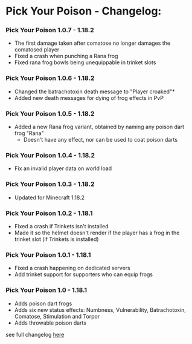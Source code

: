 # Pick Your Poison - Changelog:

### Pick Your Poison 1.0.7 - 1.18.2
- The first damage taken after comatose no longer damages the comatosed player
- Fixed a crash when punching a Rana frog
- Fixed rana frog bowls being unequippable in trinket slots

### Pick Your Poison 1.0.6 - 1.18.2
- Changed the batrachotoxin death message to "Player croaked"*
- Added new death messages for dying of frog effects in PvP

### Pick Your Poison 1.0.5 - 1.18.2
- Added a new Rana frog variant, obtained by naming any poison dart frog "Rana"
  - Doesn't have any effect, nor can be used to coat poison darts

### Pick Your Poison 1.0.4 - 1.18.2
- Fix an invalid player data on world load

### Pick Your Poison 1.0.3 - 1.18.2
- Updated for Minecraft 1.18.2

### Pick Your Poison 1.0.2 - 1.18.1
- Fixed a crash if Trinkets isn't installed
- Made it so the helmet doesn't render if the player has a frog in the trinket slot (if Trinkets is installed)

### Pick Your Poison 1.0.1 - 1.18.1
- Fixed a crash happening on dedicated servers
- Add trinket support for supporters who can equip frogs

### Pick Your Poison 1.0 - 1.18.1
- Adds poison dart frogs
- Adds six new status effects: Numbness, Vulnerability, Batrachotoxin, Comatose, Stimulation and Torpor
- Adds throwable poison darts


 see full changelog [here](https://github.com/Ladysnake/Pick-Your-Poison/blob/main/CHANGELOG.md "Changelog")